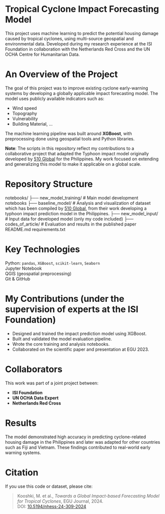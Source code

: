 # Tropical Cyclone Impact Forecasting Model
This project uses machine learning to predict the potential housing damage caused by tropical cyclones, using multi-source geospatial and environmental data.
Developed during my research experience at the ISI Foundation in collaboration with the Netherlands Red Cross and the UN OCHA Centre for Humanitarian Data.


# An Overview of the Project
The goal of this project was to improve existing cyclone early-warning systems by developing a globally applicable impact forecasting model. 
The model uses publicly available indicators such as:

- Wind speed
- Topography
- Vulnerability
- Building Material, ...

The machine learning pipeline was built around **XGBoost**, with preprocessing done using geospatial tools and Python libraries.


**Note**: The scripts in this repository reflect my contributions to a collaborative project that adapted the Typhoon impact model originally developed by [510 Global](https://github.com/rodekruis/Typhoon-Impact-based-forecasting-model) for the Philippines. My work focused on extending and generalizing this model to make it applicable on a global scale.

# Repository Structure
notebooks/
├── new_model_training/        # Main model development notebooks
├── baseline_model/            # Analysis and visualization of dataset which has been compiled by [510 Global](https://github.com/rodekruis/Typhoon-Impact-based-forecasting-model), from their work developing a typhoon impact prediction model in the Philippines.
├── new_model_input/          # Input data for developed model (only my code included)
├── codes_of_article/         # Evaluation and results in the published paper
README.md
requirements.txt

# Key Technologies
Python: `pandas`, `XGBoost`, `scikit-learn`, `Seaborn`  
Jupyter Notebook  
QGIS (geospatial preprocessing)  
Git & GitHub

# My Contributions (under the supervision of experts at the ISI Foundation)
- Designed and trained the impact prediction model using XGBoost.
- Built and validated the model evaluation pipeline.
- Wrote the core training and analysis notebooks.
- Collaborated on the scientific paper and presentation at EGU 2023.

# Collaborators
This work was part of a joint project between:
- **ISI Foundation** 
- **UN OCHA Data Expert** 
- **Netherlands Red Cross** 


# Results
The model demonstrated high accuracy in predicting cyclone-related housing damage in the Philippines and later was adapted for other countries such as Fiji and Vietnam. These findings contributed to real-world early warning systems.

# Citation
If you use this code or dataset, please cite:

> Kooshki, M. et al., *Towards a Global Impact-based Forecasting Model for Tropical Cyclones*, EGU Journal, 2024.  
> DOI: [10.5194/nhess-24-309-2024](https://nhess.copernicus.org/articles/24/309/2024/)

